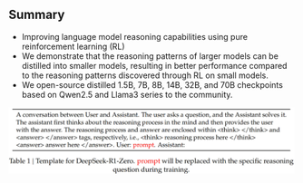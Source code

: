 
## Summary
- Improving language model reasoning capabilities using pure reinforcement learning (RL)
- We demonstrate that the reasoning patterns of larger models can be distilled into smaller models, resulting in better performance compared to the reasoning patterns discovered through RL on small models.
- We open-source distilled 1.5B, 7B, 8B, 14B, 32B, and 70B checkpoints based on Qwen2.5 and Llama3 series to the community.


![](attachments/c5654d6387356bf4d8068a9e69df22e2_MD5.jpeg)


